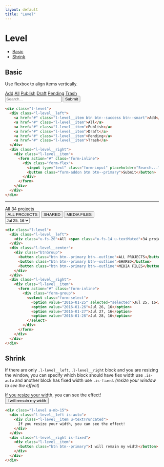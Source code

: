 ```yaml
---
layout: default
title: "Level"
---
```


# Level
- [Basic](#basic)
- [Shrink](#shrink)

## Basic
Use flexbox to align items vertically.

<div class="l-level u-mb-15">
  <div class="l-level__left">
    <a href="#" class="l-level__item btn btn--success btn--smart">Add</a>
    <a href="#" class="l-level__item">All</a>
    <a href="#" class="l-level__item">Publish</a>
    <a href="#" class="l-level__item">Draft</a>
    <a href="#" class="l-level__item">Pending</a>
    <a href="#" class="l-level__item">Trash</a>
  </div>
  <div class="l-level__right is-shrink">
    <div class="l-level__item">
      <form action="#" class="form-inline">
        <div class="form-flex">
          <input type="text" class="form-input" placeholder="Search...">
          <button class="form-addon btn btn--primary">Submit</button>
        </div>
      </form>
    </div>
  </div>
</div>

```html
<div class="l-level">
  <div class="l-level__left">
    <a href="#" class="l-level__item btn btn--success btn--smart">Add</a>
    <a href="#" class="l-level__item">All</a>
    <a href="#" class="l-level__item">Publish</a>
    <a href="#" class="l-level__item">Draft</a>
    <a href="#" class="l-level__item">Pending</a>
    <a href="#" class="l-level__item">Trash</a>
  </div>
  <div class="l-level__right">
    <div class="l-level__item">
      <form action="#" class="form-inline">
        <div class="form-flex">
          <input type="text" class="form-input" placeholder="Search...">
          <button class="form-addon btn btn--primary">Submit</button>
        </div>
      </form>
    </div>
  </div>
</div>
```

***

<div class="l-level u-mb-15">
  <div class="l-level__left">
    <div class="u-fs-20">All <span class="u-fs-14 u-textMuted">34 projects</span></div>
  </div>
  <div class="l-level__center">
    <div class="btnGroup">
      <button class="btn btn--primary btn--outline">ALL PROJECTS</button>
      <button class="btn btn--primary btn--outline">SHARED</button>
      <button class="btn btn--primary btn--outline">MEDIA FILES</button>
    </div>
  </div>
  <div class="l-level__right">
    <div class="l-level__item">
      <form action="#" class="form-inline">
        <div class="form-group">
          <select class="form-select">
            <option value="2016-01-25" selected="selected">Jul 25, 16</option>
            <option value="2016-01-26">Jul 26, 16</option>
            <option value="2016-01-27">Jul 27, 16</option>
            <option value="2016-01-28">Jul 28, 16</option>
          </select>
        </div>
      </form>
    </div>
  </div>
</div>

```html
<div class="l-level">
  <div class="l-level__left">
    <div class="u-fs-20">All <span class="u-fs-14 u-textMuted">34 projects</span></div>
  </div>
  <div class="l-level__center">
    <div class="btnGroup">
      <button class="btn btn--primary btn--outline">ALL PROJECTS</button>
      <button class="btn btn--primary btn--outline">SHARED</button>
      <button class="btn btn--primary btn--outline">MEDIA FILES</button>
    </div>
  </div>
  <div class="l-level__right">
    <div class="l-level__item">
      <form action="#" class="form-inline">
        <div class="form-group">
          <select class="form-select">
            <option value="2016-01-25" selected="selected">Jul 25, 16</option>
            <option value="2016-01-26">Jul 26, 16</option>
            <option value="2016-01-27">Jul 27, 16</option>
            <option value="2016-01-28">Jul 28, 16</option>
          </select>
        </div>
      </form>
    </div>
  </div>
</div>
```

## Shrink
If there are only `.l-level__left`, `.l-level__right` block and you are resizing
the window, you can specify which block should have flex width use `.is-auto`
and another block has fixed width use `.is-fixed`. *(resize your window to see the effect)*

<div class="l-level u-mb-15">
  <div class="l-level__left is-auto">
    <div class="l-level__item u-textTruncated">
      If you resize your width, you can see the effect!
    </div>
  </div>
  <div class="l-level__right is-fixed">
    <div class="l-level__item">
      <button class="btn btn--primary">I will remain my width</button>
    </div>
  </div>
</div>

```html
<div class="l-level u-mb-15">
  <div class="l-level__left is-auto">
    <div class="l-level__item u-textTruncated">
      If you resize your width, you can see the effect!
    </div>
  </div>
  <div class="l-level__right is-fixed">
    <div class="l-level__item">
      <button class="btn btn--primary">I will remain my width</button>
    </div>
  </div>
</div>
```
